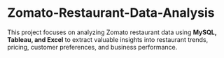 # Zomato-Restaurant-Data-Analysis
This project focuses on analyzing Zomato restaurant data using **MySQL, Tableau, and Excel** to extract valuable insights into restaurant trends, pricing, customer preferences, and business performance.

